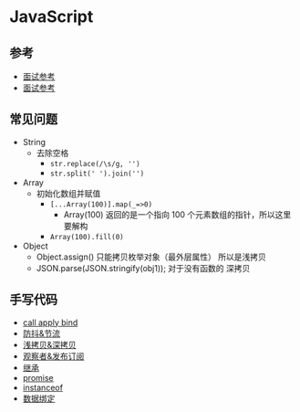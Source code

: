 # JavaScript

## 参考

- [面试参考](https://juejin.im/post/5d8989296fb9a06b1f147070#heading-10)
- [面试参考](https://juejin.im/post/5d87985d6fb9a06add4e6ac3#heading-13)

## 常见问题

- String
  - 去除空格
    - `str.replace(/\s/g, '')`
    - `str.split(' ').join('')`
- Array
  - 初始化数组并赋值
    - `[...Array(100)].map(_=>0)`
      - Array(100) 返回的是一个指向 100 个元素数组的指针，所以这里要解构
    - `Array(100).fill(0)`
- Object
  - Object.assign() 只能拷贝枚举对象（最外层属性） 所以是浅拷贝
  - JSON.parse(JSON.stringify(obj1)); 对于没有函数的 深拷贝

## 手写代码

- [call apply bind](/js/cab.html)
- [防抖&节流](/js/debounce.html)
- [浅拷贝&深拷贝](/js/copy.html)
- [观察者&发布订阅](/js/observer.html)
- [继承](/js/class.html)
- [promise](/js/promise.html)
- [instanceof](/js/typeof.html)
- [数据绑定](/js/databind.html)
